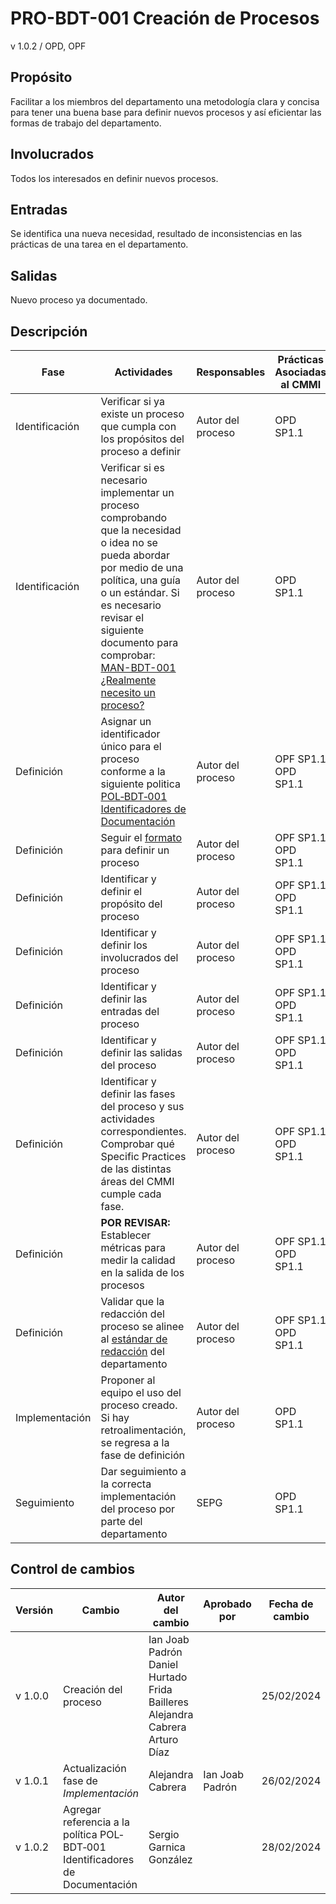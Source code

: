 # PRO-BDT-001 Creación de Procesos

v 1.0.2 / OPD, OPF

## Propósito

Facilitar a los miembros del departamento una metodología clara y concisa para tener una buena base para definir nuevos procesos y así eficientar las formas de trabajo del departamento.

## Involucrados

Todos los interesados en definir nuevos procesos.

## Entradas

Se identifica una nueva necesidad, resultado de inconsistencias en las prácticas de una tarea en el departamento.

## Salidas

Nuevo proceso ya documentado.

## Descripción

| Fase           | Actividades                                                                                                                                                                                                                                                                                                                                                                              | Responsables      | Prácticas Asociadas al CMMI |
| -------------- | ---------------------------------------------------------------------------------------------------------------------------------------------------------------------------------------------------------------------------------------------------------------------------------------------------------------------------------------------------------------------------------------- | ----------------- | --------------------------- |
| Identificación | Verificar si ya existe un proceso que cumpla con los propósitos del proceso a definir                                                                                                                                                                                                                                                                                                    | Autor del proceso | OPD SP1.1                   |
| Identificación | Verificar si es necesario implementar un proceso comprobando que la necesidad o idea no se pueda abordar por medio de una política, una guía o un estándar. Si es necesario revisar el siguiente documento para comprobar: [MAN-BDT-001 ¿Realmente necesito un proceso?](https://github.com/Black-Dot-2024/docs/wiki/MAN%E2%80%90BDT%E2%80%90001-%C2%BFRealmente-necesito-un-proceso%3F) | Autor del proceso | OPD SP1.1                   |
| Definición     | Asignar un identificador único para el proceso conforme a la siguiente politica [POL‐BDT‐001 Identificadores de Documentación](https://github.com/Black-Dot-2024/docs/wiki/POL%E2%80%90BDT%E2%80%90001-Identificadores-de-Documentaci%C3%B3n)                                                                                                                                            | Autor del proceso | OPF SP1.1 OPD SP1.1         |
| Definición     | Seguir el [formato](https://github.com/Black-Dot-2024/docs/wiki/PL%E2%80%90BDT%E2%80%90001-Plantilla-de-Procesos) para definir un proceso                                                                                                                                                                                                                                                | Autor del proceso | OPF SP1.1 OPD SP1.1         |
| Definición     | Identificar y definir el propósito del proceso                                                                                                                                                                                                                                                                                                                                           | Autor del proceso | OPF SP1.1 OPD SP1.1         |
| Definición     | Identificar y definir los involucrados del proceso                                                                                                                                                                                                                                                                                                                                       | Autor del proceso | OPF SP1.1 OPD SP1.1         |
| Definición     | Identificar y definir las entradas del proceso                                                                                                                                                                                                                                                                                                                                           | Autor del proceso | OPF SP1.1 OPD SP1.1         |
| Definición     | Identificar y definir las salidas del proceso                                                                                                                                                                                                                                                                                                                                            | Autor del proceso | OPF SP1.1 OPD SP1.1         |
| Definición     | Identificar y definir las fases del proceso y sus actividades correspondientes. Comprobar qué Specific Practices de las distintas áreas del CMMI cumple cada fase.                                                                                                                                                                                                                       | Autor del proceso | OPF SP1.1 OPD SP1.1         |
| Definición     | **POR REVISAR:** Establecer métricas para medir la calidad en la salida de los procesos                                                                                                                                                                                                                                                                                                  | Autor del proceso | OPF SP1.1 OPD SP1.1         |
| Definición     | Validar que la redacción del proceso se alinee al [estándar de redacción](https://github.com/Black-Dot-2024/docs/wiki/EST%E2%80%90BDT%E2%80%90001-Redacci%C3%B3n-para-Documentos) del departamento                                                                                                                                                                                       | Autor del proceso | OPF SP1.1 OPD SP1.1         |
| Implementación | Proponer al equipo el uso del proceso creado. Si hay retroalimentación, se regresa a la fase de definición                                                                                                                                                                                                                                                                               | Autor del proceso | OPD SP1.1                   |
| Seguimiento    | Dar seguimiento a la correcta implementación del proceso por parte del departamento                                                                                                                                                                                                                                                                                                      | SEPG              | OPD SP1.1                   |

## Control de cambios

| Versión | Cambio                                                                        | Autor del cambio                                                             | Aprobado por    | Fecha de cambio |
| ------- | ----------------------------------------------------------------------------- | ---------------------------------------------------------------------------- | --------------- | --------------- |
| v 1.0.0 | Creación del proceso                                                          | Ian Joab Padrón Daniel Hurtado Frida Bailleres Alejandra Cabrera Arturo Díaz |                 | 25/02/2024      |
| v 1.0.1 | Actualización fase de _Implementación_                                        | Alejandra Cabrera                                                            | Ian Joab Padrón | 26/02/2024      |
| v 1.0.2 | Agregar referencia a la política POL‐BDT‐001 Identificadores de Documentación | Sergio Garnica González                                                      |                 | 28/02/2024      |
